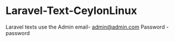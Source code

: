 # Laravel-Text-CeylonLinux
Laravel texts
use the Admin email- admin@admin.com
          Password - password
